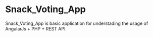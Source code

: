 # Snack_Voting_App

Snack_Voting_App is basic application for understading the usage of AngularJs + PHP + REST API.
